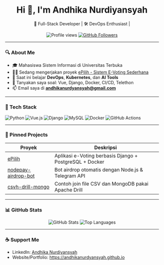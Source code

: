 <h1 align="center">Hi 👋, I'm Andhika Nurdiyansyah</h1>
<p align="center">
  🚀 Full-Stack Developer | 🛠️ DevOps Enthusiast | 
</p>

<p align="center">
  <img src="https://komarev.com/ghpvc/?username=andhikanurdyansyah&label=Profile%20views&color=0e75b6&style=flat" alt="Profile views" />
  <a href="https://github.com/andhikanurdyansyah?tab=followers"><img src="https://img.shields.io/github/followers/andhikanurdyansyah?label=Followers&style=social" alt="GitHub Followers"></a>
</p>

---

### 🔍 About Me

- 🎓 Mahasiswa Sistem Informasi di Universitas Terbuka  
- 👨‍💻 Sedang mengerjakan proyek [ePilih - Sistem E-Voting Sederhana](https://vote.epilih.me/)  
- 🌱 Saat ini belajar **DevOps**, **Kubernetes**, dan **AI Tools**  
- 💬 Tanyakan saya soal: Vue, Django, Docker, CI/CD, Telethon  
- 📫 Email saya di **andhikanurdyansyah@gmail.com**

---

### 🧰 Tech Stack

![Python](https://img.shields.io/badge/-Python-333333?style=flat&logo=python)
![Vue.js](https://img.shields.io/badge/-Vue.js-333333?style=flat&logo=vue.js)
![Django](https://img.shields.io/badge/-Django-333333?style=flat&logo=django)
![MySQL](https://img.shields.io/badge/-MySQL-333333?style=flat&logo=mysql)
![Docker](https://img.shields.io/badge/-Docker-333333?style=flat&logo=docker)
![GitHub Actions](https://img.shields.io/badge/-GitHub%20Actions-333333?style=flat&logo=githubactions)

---

### 📌 Pinned Projects

| Proyek | Deskripsi |
|--------|-----------|
| [ePilih](https://github.com/andhikanurdyansyah/ePilih) | Aplikasi e-Voting berbasis Django + PostgreSQL + Docker |
| [nodepay-airdrop-bot](https://github.com/andhikanurdyansyah/nodepay-airdrop-bot) | Bot airdrop otomatis dengan Node.js & Telegram API |
| [csvh-drill-mongo](https://github.com/andhikanurdyansyah/analisis-drill-mongo) | Contoh join file CSV dan MongoDB pakai Apache Drill |

---

### 📊 GitHub Stats

<p align="center">
  <img src="https://github-readme-stats.vercel.app/api?username=andhikanurdyansyah&show_icons=true&theme=github_dark" alt="GitHub Stats" />
  <img src="https://github-readme-stats.vercel.app/api/top-langs/?username=andhikanurdyansyah&layout=compact&theme=github_dark" alt="Top Languages" />
</p>

---

### ☕ Support Me

- LinkedIn: [Andhika Nurdiyansyah](https://linkedin.com/in/andhikanurdyansyah)  
- Website/Portfolio: https://andhikanurdyansyah.github.io 
